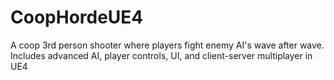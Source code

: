 # CoopHordeUE4
A coop 3rd person shooter where players fight enemy AI's wave after wave. Includes advanced AI, player controls, UI, and client-server multiplayer in UE4
